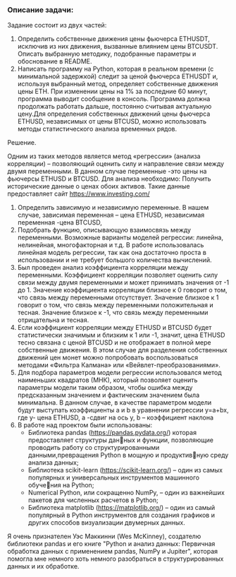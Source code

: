 ### Описание задачи:

Задание состоит из двух частей:

1. Определить собственные движения цены фьючерса ETHUSDT, исключив из них движения, вызванные влиянием цены BTCUSDT. Описать выбранную методику, подобранные параметры и обоснование в README.
2. Написать программу на Python, которая в реальном времени (с минимальной задержкой) следит за ценой фьючерса ETHUSDT и, используя выбранный метод, определяет собственные движения цены ETH.
   При изменении цены на 1% за последние 60 минут, программа выводит сообщение в консоль. Программа должна продолжать работать дальше, постоянно считывая актуальную цену.Для определения
   собственных движений цены фьючерса ETHUSD, независимых от цены BTCUSD, можно использовать методы статистического анализа временных рядов.
   
Решение.

Одним из таких методов является метод «регрессии» (анализа корреляции) – позволяющий оценить силу и направление связи между двумя переменными. В данном случае переменные -это цены на фьючерсы ETHUSD и BTCUSD.
Для анализа необходимо:
Получить исторические данные о ценах обоих активов. Такие данные предоставляет сайт https://www.investing.com/
1.	Определить зависимую и независимую переменные. В нашем случае, зависимая переменная – цена ETHUSD, независимая переменная -цена BTCUSD,
2.	Подобрать функцию, описывающую взаимосвязь между переменными. Возможные варианты моделей регрессии: линейна, нелинейная, многофакторная и т.д. В работе использовалась линейная модель регрессии,
так как она достаточно проста в использовании и не требует большого количества вычислений.
3.	Был проведен анализ коэффициента корреляции между переменными. Коэффициент корреляции позволяет оценить силу связи между двумя переменными и может принимать значения от -1 до 1. Значение коэффициента
корреляции близкое к 0 говорит о том, что связь между переменными отсутствует. Значение близкое к 1 говорит о том, что связь между переменными положительная и тесная. Значение близкое к -1, что связь между
переменными отрицательна и тесная.
4.	Если коэффициент корреляции между ETHUSD  и  BTCUSD будет статистически значимым и близким к 1 или -1, значит, цена ETHUSD тесно связана с ценой BTCUSD и не отображает в полной мере собственные движения.
В этом случае для разделения собственных движений цен монет можно попробовать воспользоваться методами «Фильтра Калмана» или «Вейвлет-преобразованиями».
5.	Для подбора параметров модели регрессии использовался метод наименьших квадратов (МНК), который позволяет оценить параметры модели таким образом, чтобы ошибка между предсказанным значением и фактическим
значением была минимальна. В данном случае, в качестве параметром модели будут выступать коэффициенты a и b в уравнении регрессии y=a+bx, где y- цена ETHUSD,  a -сдвиг на ось y, b – коэффициент наклона
6. В работе над проектом были использованы:
   - Библиотека pandas (https://pandas.pydata.org/) которая предоставляет структуры данных и функции, позволяющие проводить работу со структурированными данными,превращения Python в мощную и продуктивную
   среду анализа данных;
   - Библиотека scikit-learn (https://scikit-learn.org/)  – один из самых популярных и  универсальных инструментов машинного обучения на Python;
   - Numerical Python, или сокращенно NumPy, – один из важнейших пакетов для численных расчетов в  Python;
   - Библиотека matplotlib (https://matplotlib.org/)  – один из самый популярный в  Python инструментов для создания графиков и других способов визуализации двумерных данных.

 Я очень признателен Уэс Маккинни (Wes McKinney), создателю библиотеки pandas и его книге "Python и анализ данных: Первичная обработка данных с применением pandas, NumPy и  Jupiter", которая помогла мне немного
 хоть немного разобраться  в структурированных данных и их обработке.
